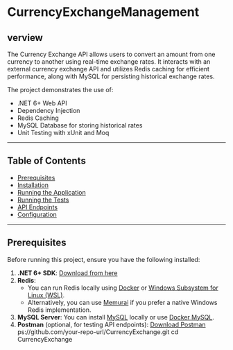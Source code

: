 # CurrencyExchangeManagement
## verview

The Currency Exchange API allows users to convert an amount from one currency to another using real-time exchange rates. It interacts with an external currency exchange API and utilizes Redis caching for efficient performance, along with MySQL for persisting historical exchange rates.

The project demonstrates the use of:
- .NET 6+ Web API
- Dependency Injection
- Redis Caching
- MySQL Database for storing historical rates
- Unit Testing with xUnit and Moq

---

## Table of Contents

- [Prerequisites](#prerequisites)
- [Installation](#installation)
- [Running the Application](#running-the-application)
- [Running the Tests](#running-the-tests)
- [API Endpoints](#api-endpoints)
- [Configuration](#configuration)

---

## Prerequisites

Before running this project, ensure you have the following installed:

1. **.NET 6+ SDK**: [Download from here](https://dotnet.microsoft.com/download)
2. **Redis**: 
   - You can run Redis locally using [Docker](https://www.docker.com/) or [Windows Subsystem for Linux (WSL)](https://docs.microsoft.com/en-us/windows/wsl/install).
   - Alternatively, you can use [Memurai](https://www.memurai.com/) if you prefer a native Windows Redis implementation.
3. **MySQL Server**: You can install [MySQL](https://dev.mysql.com/downloads/installer/) locally or use [Docker MySQL](https://hub.docker.com/_/mysql).
4. **Postman** (optional, for testing API endpoints): [Download Postman](https://www.postman.com/)
ps://github.com/your-repo-url/CurrencyExchange.git
cd CurrencyExchange

